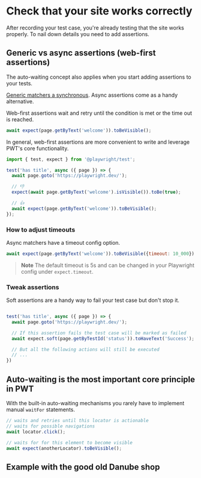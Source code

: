 # Check that your site works correctly

After recording your test case, you're already testing that the site works properly. To nail down details you need to add assertions.
## Generic vs async assertions (web-first assertions)

The auto-waiting concept also applies when you start adding assertions to your tests.

[Generic matchers a synchronous](https://playwright.dev/docs/api/class-genericassertions). Async assertions come as a handy alternative.

Web-first assertions wait and retry until the condition is met or the time out is reached.

```javascript
await expect(page.getByText('welcome')).toBeVisible();
```
In general, web-first assertions are more convenient to write and leverage PWT's core functionality.

```javascript
import { test, expect } from '@playwright/test';

test('has title', async ({ page }) => {
  await page.goto('https://playwright.dev/');

  // 👎
  expect(await page.getByText('welcome').isVisible()).toBe(true);

  // 👍
  await expect(page.getByText('welcome')).toBeVisible();
});
```

### How to adjust timeouts

Async matchers have a timeout config option.

```javascript
await expect(page.getByText('welcome')).toBeVisible({timeout: 10_000})
```

> **Note**
> The default timeout is 5s and can be changed in your Playwright config under `expect.timeout`.

### Tweak assertions

Soft assertions are a handy way to fail your test case but don't stop it.

```javascript

test('has title', async ({ page }) => {
  await page.goto('https://playwright.dev/');

  // If this assertion fails the test case will be marked as failed
  await expect.soft(page.getByTestId('status')).toHaveText('Success');

  // But all the following actions will still be executed
  // ...
})
```

## Auto-waiting is the most important core principle in PWT

With the built-in auto-waiting mechanisms you rarely have to implement manual `waitFor` statements.

```javascript
// waits and retries until this locator is actionable
// waits for possible navigations
await locator.click();

// waits for for this element to become visible
await expect(anotherLocator).toBeVisible();
```

## Example with the good old Danube shop


